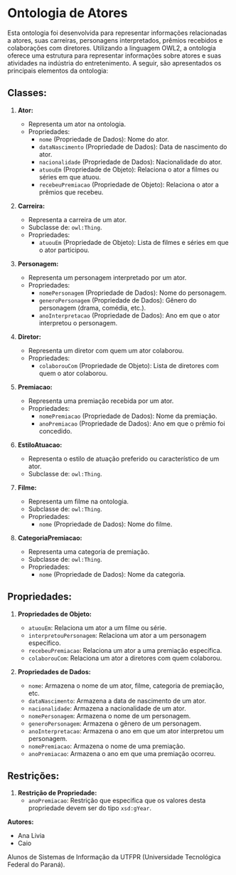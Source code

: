# Ontologia de Atores

Esta ontologia foi desenvolvida para representar informações relacionadas a atores, suas carreiras, personagens interpretados, prêmios recebidos e colaborações com diretores. Utilizando a linguagem OWL2, a ontologia oferece uma estrutura para representar informações sobre atores e suas atividades na indústria do entretenimento. A seguir, são apresentados os principais elementos da ontologia:

## Classes:

1. **Ator:**
   - Representa um ator na ontologia.
   - Propriedades:
     - `nome` (Propriedade de Dados): Nome do ator.
     - `dataNascimento` (Propriedade de Dados): Data de nascimento do ator.
     - `nacionalidade` (Propriedade de Dados): Nacionalidade do ator.
     - `atuouEm` (Propriedade de Objeto): Relaciona o ator a filmes ou séries em que atuou.
     - `recebeuPremiacao` (Propriedade de Objeto): Relaciona o ator a prêmios que recebeu.

2. **Carreira:**
   - Representa a carreira de um ator.
   - Subclasse de: `owl:Thing`.
   - Propriedades:
     - `atuouEm` (Propriedade de Objeto): Lista de filmes e séries em que o ator participou.

3. **Personagem:**
   - Representa um personagem interpretado por um ator.
   - Propriedades:
     - `nomePersonagem` (Propriedade de Dados): Nome do personagem.
     - `generoPersonagem` (Propriedade de Dados): Gênero do personagem (drama, comédia, etc.).
     - `anoInterpretacao` (Propriedade de Dados): Ano em que o ator interpretou o personagem.

4. **Diretor:**
   - Representa um diretor com quem um ator colaborou.
   - Propriedades:
     - `colaborouCom` (Propriedade de Objeto): Lista de diretores com quem o ator colaborou.

5. **Premiacao:**
   - Representa uma premiação recebida por um ator.
   - Propriedades:
     - `nomePremiacao` (Propriedade de Dados): Nome da premiação.
     - `anoPremiacao` (Propriedade de Dados): Ano em que o prêmio foi concedido.

6. **EstiloAtuacao:**
   - Representa o estilo de atuação preferido ou característico de um ator.
   - Subclasse de: `owl:Thing`.

7. **Filme:**
   - Representa um filme na ontologia.
   - Subclasse de: `owl:Thing`.
   - Propriedades:
     - `nome` (Propriedade de Dados): Nome do filme.

8. **CategoriaPremiacao:**
   - Representa uma categoria de premiação.
   - Subclasse de: `owl:Thing`.
   - Propriedades:
     - `nome` (Propriedade de Dados): Nome da categoria.

## Propriedades:

1. **Propriedades de Objeto:**
   - `atuouEm`: Relaciona um ator a um filme ou série.
   - `interpretouPersonagem`: Relaciona um ator a um personagem específico.
   - `recebeuPremiacao`: Relaciona um ator a uma premiação específica.
   - `colaborouCom`: Relaciona um ator a diretores com quem colaborou.

2. **Propriedades de Dados:**
   - `nome`: Armazena o nome de um ator, filme, categoria de premiação, etc.
   - `dataNascimento`: Armazena a data de nascimento de um ator.
   - `nacionalidade`: Armazena a nacionalidade de um ator.
   - `nomePersonagem`: Armazena o nome de um personagem.
   - `generoPersonagem`: Armazena o gênero de um personagem.
   - `anoInterpretacao`: Armazena o ano em que um ator interpretou um personagem.
   - `nomePremiacao`: Armazena o nome de uma premiação.
   - `anoPremiacao`: Armazena o ano em que uma premiação ocorreu.

## Restrições:

1. **Restrição de Propriedade:**
   - `anoPremiacao`: Restrição que especifica que os valores desta propriedade devem ser do tipo `xsd:gYear`.


**Autores:**
- Ana Livia
- Caio

Alunos de Sistemas de Informação da UTFPR (Universidade Tecnológica Federal do Paraná).

